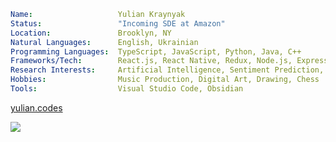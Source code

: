 ```yaml
Name:                   Yulian Kraynyak
Status:                 "Incoming SDE at Amazon"
Location:               Brooklyn, NY
Natural Languages:      English, Ukrainian
Programming Languages:  TypeScript, JavaScript, Python, Java, C++
Frameworks/Tech:        React.js, React Native, Redux, Node.js, Express.js, Postgres, Firebase
Research Interests:     Artificial Intelligence, Sentiment Prediction, User Experience Design
Hobbies:                Music Production, Digital Art, Drawing, Chess
Tools:                  Visual Studio Code, Obsidian
```

[yulian.codes](https://yulian.codes)

<a href="#">
<img src="https://komarev.com/ghpvc/?username=ykray&color=0e1116&style=for-the-badge"/>
</a>

<!--
**ykray/ykray** is a ✨ _special_ ✨ repository because its `README.md` (this file) appears on your GitHub profile.

Here are some ideas to get you started:

- 🔭 I’m currently working on ...
- 🌱 I’m currently learning ...
- 👯 I’m looking to collaborate on ...
- 🤔 I’m looking for help with ...
- 💬 Ask me about ...
- 📫 How to reach me: ...
- 😄 Pronouns: ...
- ⚡ Fun fact: ...
-->
